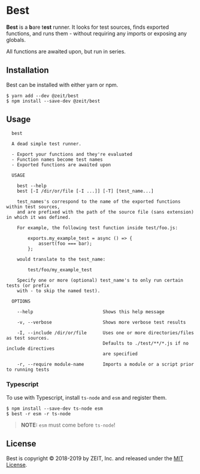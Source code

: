 # Best

**Best** is a **b**are t**est** runner. It looks for test sources, finds exported functions,
and runs them - without requiring any imports or exposing any globals.

All functions are awaited upon, but run in series.

## Installation

Best can be installed with either yarn or npm.

```console
$ yarn add --dev @zeit/best
$ npm install --save-dev @zeit/best
```

## Usage

```
  best

  A dead simple test runner.

  - Export your functions and they're evaluated
  - Function names become test names
  - Exported functions are awaited upon

  USAGE

    best --help
    best [-I /dir/or/file [-I ...]] [-T] [test_name...]

    test_names's correspond to the name of the exported functions within test sources,
    and are prefixed with the path of the source file (sans extension) in which it was defined.

    For example, the following test function inside test/foo.js:

        exports.my_example_test = async () => {
            assert(foo === bar);
        };

    would translate to the test_name:

        test/foo/my_example_test

    Specify one or more (optional) test_name's to only run certain tests (or prefix
    with - to skip the named test).

  OPTIONS

    --help                          Shows this help message

    -v, --verbose                   Shows more verbose test results

    -I, --include /dir/or/file      Uses one or more directories/files as test sources.
                                    Defaults to ./test/**/*.js if no include directives
                                    are specified

    -r, --require module-name       Imports a module or a script prior to running tests

```

### Typescript

To use with Typescript, install `ts-node` and `esm` and register them.

```console
$ npm install --save-dev ts-node esm
$ best -r esm -r ts-node
```

> **NOTE:** `esm` must come before `ts-node`!

## License
Best is copyright &copy; 2018-2019 by ZEIT, Inc. and released under the [MIT License](LICENSE).

